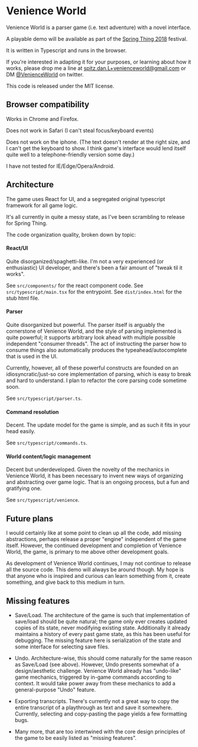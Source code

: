 # Venience World

Venience World is a parser game (i.e. text adventure) with a novel interface.

A playable demo will be available as part of the [Spring Thing 2018](http://springthing.net/2018/) festival.

It is written in Typescript and runs in the browser.

If you're interested in adapting it for your purposes, or learning about how it works, please drop me a line at spitz.dan.L+venienceworld@gmail.com or DM [@VenienceWorld](https://twitter.com/venienceworld) on twitter.

This code is released under the MIT license.

## Browser compatibility

Works in Chrome and Firefox.

Does not work in Safari (I can't steal focus/keyboard events)

Does not work on the iphone. (The text doesn't render at the right size, and I can't get the keyboard to show. I think game's interface would lend itself quite well to a telephone-friendly version some day.)

I have not tested for IE/Edge/Opera/Android.

## Architecture

The game uses React for UI, and a segregated original typescript framework for all game logic.

It's all currently in quite a messy state, as I've been scrambling to release for Spring Thing.

The code organization quality, broken down by topic:

#### React/UI

Quite disorganized/spaghetti-like. I'm not a very experienced (or enthusiastic) UI developer, and there's been a fair amount of "tweak til it works".

See `src/components/` for the react component code. See `src/typescript/main.tsx` for the entrypoint. See `dist/index.html` for the stub html file.

#### Parser

Quite disorganized but powerful. The parser itself is arguably the cornerstone of Venience World, and the style of parsing implemented is quite powerful; it supports arbitrary look ahead with multiple possible independent "consumer threads". The act of instructing the parser how to consume things also automatically produces the typeahead/autocomplete that is used in the UI.

Currently, however, all of these powerful constructs are founded on an idiosyncratic/just-so core implementation of parsing, which is easy to break and hard to understand. I plan to refactor the core parsing code sometime soon.

See `src/typescript/parser.ts`.

#### Command resolution

Decent. The update model for the game is simple, and as such it fits in your head easily.

See `src/typescript/commands.ts`.

#### World content/logic management

Decent but underdeveloped. Given the novelty of the mechanics in Venience World, it has been necessary to invent new ways of organizing and abstracting over game logic. That is an ongoing process, but a fun and gratifying one.

See `src/typescript/venience`.

## Future plans

I would certainly like at some point to clean up all the code, add missing abstractions, perhaps release a proper "engine" independent of the game itself. However, the continued development and completion of Venience World, the game, is primary to me above other development goals.

As development of Venience World continues, I may not continue to release all the source code. This demo will always be around though. My hope is that anyone who is inspired and curious can learn something from it, create something, and give back to this medium in turn.

## Missing features

- Save/Load. The architecture of the game is such that implementation of save/load should be quite natural; the game only ever creates updated copies of its state, never modifying existing state. Additionally it already maintains a history of every past game state, as this has been useful for debugging. The missing feature here is serialization of the state and some interface for selecting save files.

- Undo. Architecture-wise, this should come naturally for the same reason as Save/Load (see above). However, Undo presents somewhat of a design/aesthetic challenge. Venience World already has "undo-like" game mechanics, triggered by in-game commands according to context. It would take power away from these mechanics to add a general-purpose "Undo" feature.

- Exporting transcripts. There's currently not a great way to copy the entire transcript of a playthrough as text and save it somewhere. Currently, selecting and copy-pasting the page yields a few formatting bugs.

- Many more, that are too intertwined with the core design principles of the game to be easily listed as "missing features".
